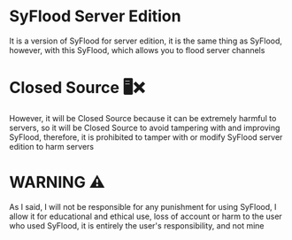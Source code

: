 # SyFlood Server Edition
It is a version of SyFlood for server edition, it is the same thing as SyFlood, however, with this SyFlood, which allows you to flood server channels

# Closed Source 🖥️❌
However, it will be Closed Source because it can be extremely harmful to servers, so it will be Closed Source to avoid tampering with and improving SyFlood, therefore, it is prohibited to tamper with or modify SyFlood server edition to harm servers

# WARNING ⚠️
As I said, I will not be responsible for any punishment for using SyFlood, I allow it for educational and ethical use, loss of account or harm to the user who used SyFlood, it is entirely the user's responsibility, and not mine
